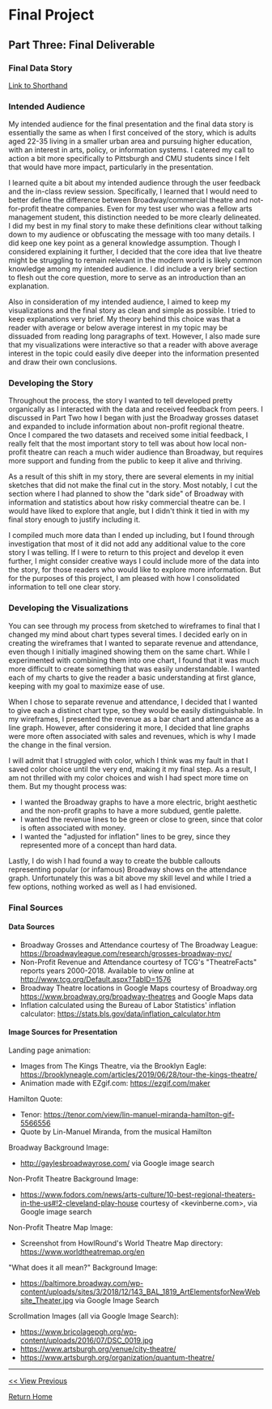 # Final Project
## Part Three: Final Deliverable

### Final Data Story
[Link to Shorthand](https://carnegiemellon.shorthandstories.com/jszkrybalo/index.html)

### Intended Audience
My intended audience for the final presentation and the final data story is essentially the same as when I first conceived of the story, which is adults aged 22-35 living in a smaller urban area and pursuing higher education, with an interest in arts, policy, or information systems. I catered my call to action a bit more specifically to Pittsburgh and CMU students since I felt that would have more impact, particularly in the presentation. 

I learned quite a bit about my intended audience through the user feedback and the in-class review session. Specifically, I learned that I would need to better define the difference between Broadway/commercial theatre and not-for-profit theatre companies. Even for my test user who was a fellow arts management student, this distinction needed to be more clearly delineated. I did my best in my final story to make these definitions clear without talking down to my audience or obfuscating the message with too many details. I did keep one key point as a general knowledge assumption. Though I considered explaining it further, I decided that the core idea that live theatre might be struggling to remain relevant in the modern world is likely common knowledge among my intended audience. I did include a very brief section to flesh out the core question, more to serve as an introduction than an explanation.

Also in consideration of my intended audience, I aimed to keep my visualizations and the final story as clean and simple as possible. I tried to keep explanations very brief. My theory behind this choice was that a reader with average or below average interest in my topic may be dissuaded from reading long paragraphs of text. However, I also made sure that my visualizations were interactive so that a reader with above average interest in the topic could easily dive deeper into the information presented and draw their own conclusions. 

### Developing the Story 
Throughout the process, the story I wanted to tell developed pretty organically as I interacted with the data and received feedback from peers. I discussed in Part Two how I began with just the Broadway grosses dataset and expanded to include information about non-profit regional theatre. Once I compared the two datasets and received some initial feedback, I really felt that the most important story to tell was about how local non-profit theatre can reach a much wider audience than Broadway, but requires more support and funding from the public to keep it alive and thriving. 

As a result of this shift in my story, there are several elements in my initial sketches that did not make the final cut in the story. Most notably, I cut the section where I had planned to show the "dark side" of Broadway with information and statistics about how risky commercial theatre can be. I would have liked to explore that angle, but I didn't think it tied in with my final story enough to justify including it. 

I compiled much more data than I ended up including, but I found through investigation that most of it did not add any additional value to the core story I was telling. If I were to return to this project and develop it even further, I might consider creative ways I could include more of the data into the story, for those readers who would like to explore more information. But for the purposes of this project, I am pleased with how I consolidated information to tell one clear story. 

### Developing the Visualizations
You can see through my process from sketched to wireframes to final that I changed my mind about chart types several times. I decided early on in creating the wireframes that I wanted to separate revenue and attendance, even though I initially imagined showing them on the same chart. While I experimented with combining them into one chart, I found that it was much more difficult to create something that was easily understandable. I wanted each of my charts to give the reader a basic understanding at first glance, keeping with my goal to maximize ease of use. 

When I chose to separate revenue and attendance, I decided that I wanted to give each a distinct chart type, so they would be easily distinguishable. In my wireframes, I presented the revenue as a bar chart and attendance as a line graph. However, after considering it more, I decided that line graphs were more often associated with sales and revenues, which is why I made the change in the final version. 

I will admit that I struggled with color, which I think was my fault in that I saved color choice until the very end, making it my final step. As a result, I am not thrilled with my color choices and wish I had spect more time on them. But my thought process was: 
* I wanted the Broadway graphs to have a more electric, bright aesthetic and the non-profit graphs to have a more subdued, gentle palette.
* I wanted the revenue lines to be green or close to green, since that color is often associated with money. 
* I wanted the "adjusted for inflation" lines to be grey, since they represented more of a concept than hard data.

Lastly, I do wish I had found a way to create the bubble callouts representing popular (or infamous) Broadway shows on the attendance graph. Unfortunately this was a bit above my skill level and while I tried a few options, nothing worked as well as I had envisioned. 

### Final Sources

#### Data Sources

* Broadway Grosses and Attendance courtesy of The Broadway League: <https://broadwayleague.com/research/grosses-broadway-nyc/>
* Non-Profit Revenue and Attendance courtesy of TCG's "TheatreFacts" reports years 2000-2018. Available to view online at <http://www.tcg.org/Default.aspx?TabID=1576>
* Broadway Theatre locations in Google Maps courtesy of Broadway.org <https://www.broadway.org/broadway-theatres> and Google Maps data
* Inflation calculated using the Bureau of Labor Statistics' inflation calculator: <https://stats.bls.gov/data/inflation_calculator.htm>

#### Image Sources for Presentation
Landing page animation:
* Images from The Kings Theatre, via the Brooklyn Eagle: <https://brooklyneagle.com/articles/2019/06/28/tour-the-kings-theatre/>
* Animation made with EZgif.com: <https://ezgif.com/maker>

Hamilton Quote:
* Tenor: <https://tenor.com/view/lin-manuel-miranda-hamilton-gif-5566556>
* Quote by Lin-Manuel Miranda, from the musical Hamilton

Broadway Background Image:
* <http://gaylesbroadwayrose.com/> via Google image search

Non-Profit Theatre Background Image:
* <https://www.fodors.com/news/arts-culture/10-best-regional-theaters-in-the-us#!2-cleveland-play-house> courtesy of <kevinberne.com>, via Google image search

Non-Profit Theatre Map Image:
* Screenshot from HowlRound's World Theatre Map directory: <https://www.worldtheatremap.org/en>

"What does it all mean?" Background Image:
* <https://baltimore.broadway.com/wp-content/uploads/sites/3/2018/12/143_BAL_1819_ArtElementsforNewWebsite_Theater.jpg> via Google Image Search

Scrollmation Images (all via Google Image Search):
* <https://www.bricolagepgh.org/wp-content/uploads/2016/07/DSC_0019.jpg>
* <https://www.artsburgh.org/venue/city-theatre/>
* <https://www.artsburgh.org/organization/quantum-theatre/>
**********************************************
[<< View Previous](/Final_Project_2.md)

[Return Home](/Home.md)

